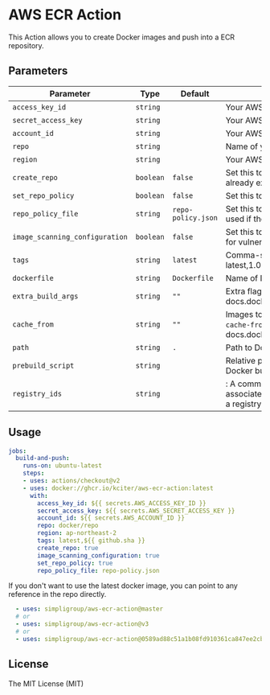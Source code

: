 # AWS ECR Action

This Action allows you to create Docker images and push into a ECR repository.

## Parameters
| Parameter | Type | Default | Description |
|-----------|------|---------|-------------|
| `access_key_id` | `string` | | Your AWS access key id |
| `secret_access_key` | `string` | | Your AWS secret access key |
| `account_id` | `string` | | Your AWS Account ID |
| `repo` | `string` | | Name of your ECR repository |
| `region` | `string` | | Your AWS region |
| `create_repo` | `boolean` | `false` | Set this to true to create the repository if it does not already exist |
| `set_repo_policy` | `boolean` | `false` | Set this to true to set a IAM policy on the repository |
| `repo_policy_file` | `string` | `repo-policy.json` | Set this to repository policy statement json file. only used if the set_repo_policy is set to true |
| `image_scanning_configuration` | `boolean` | `false` | Set this to True if you want AWS to scan your images for vulnerabilities |
| `tags` | `string` | `latest` | Comma-separated string of ECR image tags (ex latest,1.0.0,) |
| `dockerfile` | `string` | `Dockerfile` | Name of Dockerfile to use |
| `extra_build_args` | `string` | `""` | Extra flags to pass to docker build (see docs.docker.com/engine/reference/commandline/build) |
| `cache_from` | `string` | `""` | Images to use as cache for the docker build (see `--cache-from` argument docs.docker.com/engine/reference/commandline/build) |
| `path` | `string` | `.` | Path to Dockerfile, defaults to the working directory |
| `prebuild_script` | `string` | | Relative path from top-level to script to run before Docker build |
| `registry_ids` | `string` | | : A comma-delimited list of AWS account IDs that are associated with the ECR registries. If you do not specify a registry, the default ECR registry is assumed |

## Usage

```yaml
jobs:
  build-and-push:
    runs-on: ubuntu-latest
    steps:
    - uses: actions/checkout@v2
    - uses: docker://ghcr.io/kciter/aws-ecr-action:latest
      with:
        access_key_id: ${{ secrets.AWS_ACCESS_KEY_ID }}
        secret_access_key: ${{ secrets.AWS_SECRET_ACCESS_KEY }}
        account_id: ${{ secrets.AWS_ACCOUNT_ID }}
        repo: docker/repo
        region: ap-northeast-2
        tags: latest,${{ github.sha }}
        create_repo: true
        image_scanning_configuration: true
        set_repo_policy: true
        repo_policy_file: repo-policy.json
```

If you don't want to use the latest docker image, you can point to any reference in the repo directly.

```yaml
  - uses: simpligroup/aws-ecr-action@master
  # or
  - uses: simpligroup/aws-ecr-action@v3
  # or
  - uses: simpligroup/aws-ecr-action@0589ad88c51a1b08fd910361ca847ee2cb708a30
```

## License
The MIT License (MIT)
